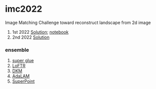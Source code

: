 # imc2022
Image Matching Challenge toward reconstruct landscape from 2d image
1. 1st 2022 [Solution](https://www.kaggle.com/competitions/image-matching-challenge-2022/discussion/329131); [notebook](https://www.kaggle.com/code/gufanmingmie/imc-2022-final-ensemble)
2. 2nd 2022 [Solution](https://www.kaggle.com/competitions/image-matching-challenge-2022/discussion/329317)
### ensemble
1. [super glue](https://paperswithcode.com/paper/superglue-learning-feature-matching-with)
2. [LoFTR](https://github.com/zju3dv/LoFTR)
3. [DKM](https://github.com/Parskatt/DKM)
4. [AdaLAM](https://arxiv.org/abs/2006.04250)
5. [SuperPoint](https://github.com/magicleap/SuperPointPretrainedNetwork)
